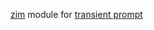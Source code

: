 [zim](https://github.com/zimfw/zimfw) module for [transient prompt](https://gist.github.com/subnut/3af65306fbecd35fe2dda81f59acf2b2)